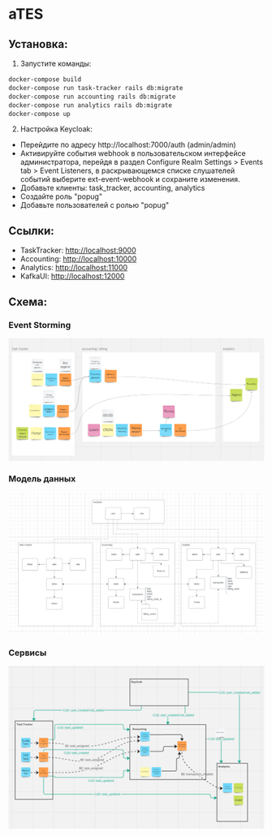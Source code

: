 # aTES

## Установка:
1) Запустите команды:
```bash
docker-compose build
docker-compose run task-tracker rails db:migrate
docker-compose run accounting rails db:migrate
docker-compose run analytics rails db:migrate
docker-compose up
```

2) Настройка Keycloak:
- Перейдите по адресу http://localhost:7000/auth (admin/admin)
- Активируйте события webhook в пользовательском интерфейсе администратора, перейдя в раздел Configure Realm Settings > Events tab > Event Listeners, в раскрывающемся списке слушателей событий выберите ext-event-webhook и сохраните изменения.
- Добавьте клиенты: task_tracker, accounting, analytics
- Создайте роль "popug"
- Добавьте пользователей с ролью "popug"

## Ссылки:
- TaskTracker: [http://localhost:9000](http://localhost:9000)
- Accounting: [http://localhost:10000](http://localhost:10000)
- Analytics: [http://localhost:11000](http://localhost:11000)
- KafkaUI: [http://localhost:12000](http://localhost:12000)

## Схема:
### Event Storming
![Event Storming](images/hw_1/ES.png)
### Модель данных
![Data Model](images/hw_1/DM.png)
### Сервисы
![Services](images/hw_1/Services.png)



